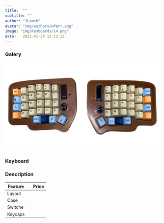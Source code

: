 ```yaml
---
title:  ""
subtitle: ""
author: "JLamch"
avatar: "img/authors/wferr.png"
image: "img/Keyboards/14.png"
date:   2022-01-20 12:12:12
---
```

### Galery
![](img/keyboards/14.png)
 
### Keyboard


### Description


|   Feature     |               | Price  |
| ------------- |:-------------:| -----: |
| Layout        |       |        |
| Case          |       |        |
| Switche       |       |        |
| Keycaps       |       |        |